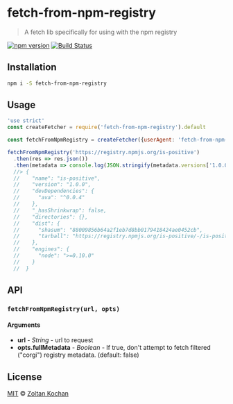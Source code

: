 # fetch-from-npm-registry

> A fetch lib specifically for using with the npm registry

<!--@shields('npm', 'travis')-->
[![npm version](https://img.shields.io/npm/v/fetch-from-npm-registry.svg)](https://www.npmjs.com/package/fetch-from-npm-registry) [![Build Status](https://img.shields.io/travis/pnpm/fetch-from-npm-registry/master.svg)](https://travis-ci.org/pnpm/fetch-from-npm-registry)
<!--/@-->

## Installation

```sh
npm i -S fetch-from-npm-registry
```

## Usage

<!--@example('./example.js')-->
```js
'use strict'
const createFetcher = require('fetch-from-npm-registry').default

const fetchFromNpmRegistry = createFetcher({userAgent: 'fetch-from-npm-registry'})

fetchFromNpmRegistry('https://registry.npmjs.org/is-positive')
  .then(res => res.json())
  .then(metadata => console.log(JSON.stringify(metadata.versions['1.0.0'], null, 2)))
  //> {
  //    "name": "is-positive",
  //    "version": "1.0.0",
  //    "devDependencies": {
  //      "ava": "^0.0.4"
  //    },
  //    "_hasShrinkwrap": false,
  //    "directories": {},
  //    "dist": {
  //      "shasum": "88009856b64a2f1eb7d8bb0179418424ae0452cb",
  //      "tarball": "https://registry.npmjs.org/is-positive/-/is-positive-1.0.0.tgz"
  //    },
  //    "engines": {
  //      "node": ">=0.10.0"
  //    }
  //  }
```
<!--/@-->

## API

### `fetchFromNpmRegistry(url, opts)`

#### Arguments

* **url** - *String* - url to request
* **opts.fullMetadata** - *Boolean* - If true, don't attempt to fetch filtered ("corgi") registry metadata. (default: false)

## License

[MIT](./LICENSE) © [Zoltan Kochan](https://www.kochan.io/)
